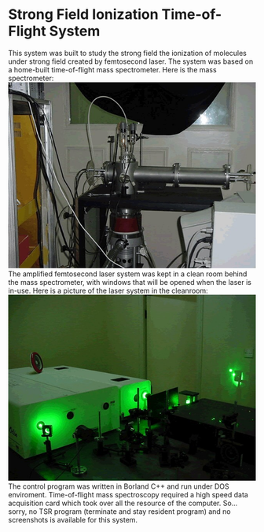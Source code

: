 # Strong Field Ionization Time-of-Flight System
This system was built to study the strong field the ionization of molecules under strong field 
created by femtosecond laser. The system was based on a home-built time-of-flight mass spectrometer.
Here is the mass spectrometer:
![Time-of-flight mass spectrometer](instruments/feimiaophoto2.jpg)
The amplified femtosecond laser system was kept in a clean room behind the mass spectrometer, with 
windows that will be opened when the laser is in-use. Here is a picture of the laser system in the 
cleanroom:
![Laser system](instruments/feimiaophoto1.jpg)
The control program was written in Borland C++ and run under DOS enviroment. Time-of-flight mass 
spectroscopy required a high speed data acquisition card which took over all the resource of the 
computer. So... sorry, no TSR program (terminate and stay resident program) and no screenshots 
is available for this system.
